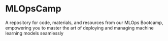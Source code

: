# MLOpsCamp
A repository for code, materials, and resources from our MLOps Bootcamp, empowering you to master the art of deploying and managing machine learning models seamlessly
